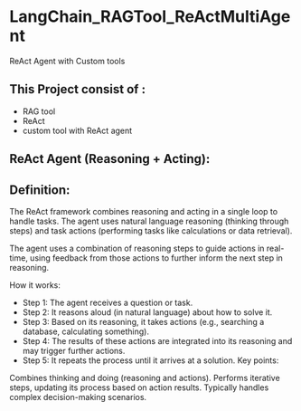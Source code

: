 # LangChain_RAGTool_ReActMultiAgent

ReAct Agent with Custom tools

## This Project consist of : 
- RAG tool
- ReAct
- custom tool with ReAct agent

## ReAct Agent (Reasoning + Acting):
## Definition:

The ReAct framework combines reasoning and acting in a single loop to handle tasks. The agent uses natural language reasoning (thinking through steps) and task actions (performing tasks like calculations or data retrieval).

The agent uses a combination of reasoning steps to guide actions in real-time, using feedback from those actions to further inform the next step in reasoning.

How it works:

- Step 1: The agent receives a question or task.
- Step 2: It reasons aloud (in natural language) about how to solve it.
- Step 3: Based on its reasoning, it takes actions (e.g., searching a database, calculating something).
- Step 4: The results of these actions are integrated into its reasoning and may trigger further actions.
- Step 5: It repeats the process until it arrives at a solution.
Key points:

Combines thinking and doing (reasoning and actions).
Performs iterative steps, updating its process based on action results.
Typically handles complex decision-making scenarios.
